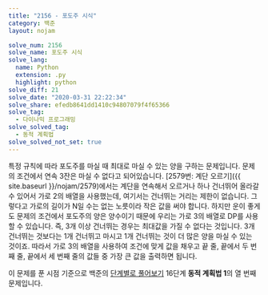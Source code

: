 ```yaml
---
title: "2156 - 포도주 시식"
category: 백준
layout: nojam

solve_num: 2156
solve_name: 포도주 시식
solve_lang:
  name: Python
  extension: .py
  highlight: python
solve_diff: 21
solve_date: "2020-03-31 22:22:34"
solve_share: efedb8641dd1410c94807079f4f65366
solve_tag:
  - 다이나믹 프로그래밍
solve_solved_tag:
  - 동적 계획법
solve_solved_not_set: true
---
```


특정 규칙에 따라 포도주를 마실 때 최대로 마실 수 있는 양을 구하는 문제입니다. 문제의 조건에서 연속 3잔은 마실 수 없다고 되어있습니다. [2579번: 계단 오르기]({{ site.baseurl }}/nojam/2579)에서는 계단을 연속해서 오르거나 하나 건너뛰어 올라갈 수 있어서 가로 2의 배열을 사용했는데, 여기서는 건너뛰는 거리는 제한이 없습니다. 그렇다고 가로의 길이가 N일 수는 없는 노릇이라 작은 값을 써야 합니다. 하지만 운이 좋게도 문제의 조건에서 포도주의 양은 양수이기 때문에 우리는 가로 3의 배열로 DP를 사용할 수 있습니다. 즉, 3개 이상 건너뛰는 경우는 최대값을 가질 수 없다는 것입니다. 3개 건너뛰는 것보다는 1개 건너뛰고 마시고 1개 건너뛰는 것이 더 많은 양을 마실 수 있는 것이죠. 따라서 가로 3의 배열을 사용하여 조건에 맞게 값을 채우고 끝 줄, 끝에서 두 번째 줄, 끝에서 세 번째 줄의 값들 중 가장 큰 값을 출력하면 됩니다.

이 문제를 푼 시점 기준으로 백준의 [단계별로 풀어보기](http://noj.am/p/s) 16단계 **동적 계획법 1**의 열 번째 문제입니다.
